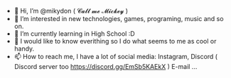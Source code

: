 - 👋 Hi, I’m @mikydon ( 𝓒𝓪𝓵𝓵 𝓶𝓮 𝓜𝓲𝓬𝓴𝓮𝔂 )
- 👀 I’m interested in new technologies, games, programing, music and so on.
- 🌱 I’m currently learning in High School :D
- 💞️ I would like to know everithing so I do what seems to me as cool or handy.
- 📫 How to reach me, I have a lot of social media: Instagram, Discord ( Discord server too https://discord.gg/EmSb5KAEkX ) E-mail ...
<!---
mikydon/mikydon is a ✨ special ✨ repository because its `README.md` (this file) appears on your GitHub profile.
You can click the Preview link to take a look at your changes.
--->
